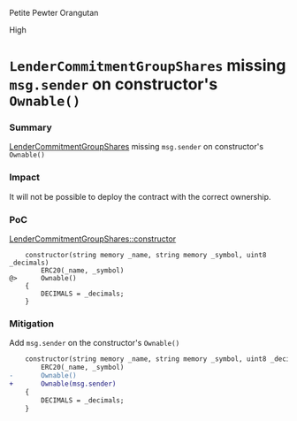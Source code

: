 Petite Pewter Orangutan

High

# `LenderCommitmentGroupShares` missing `msg.sender` on constructor's `Ownable()`

### Summary

[LenderCommitmentGroupShares](https://github.com/sherlock-audit/2024-11-teller-finance-update/blob/main/teller-protocol-v2-audit-2024/packages/contracts/contracts/LenderCommitmentForwarder/extensions/LenderCommitmentGroup/LenderCommitmentGroupShares.sol#L28) missing `msg.sender` on constructor's `Ownable()`


### Impact

It will not be possible to deploy the contract with the correct ownership.

### PoC

[LenderCommitmentGroupShares::constructor](https://github.com/sherlock-audit/2024-11-teller-finance-update/blob/main/teller-protocol-v2-audit-2024/packages/contracts/contracts/LenderCommitmentForwarder/extensions/LenderCommitmentGroup/LenderCommitmentGroupShares.sol#L28)

```solidity
    constructor(string memory _name, string memory _symbol, uint8 _decimals)
        ERC20(_name, _symbol)
@>      Ownable()
    {
        DECIMALS = _decimals;
    }
```

### Mitigation

Add `msg.sender` on the constructor's `Ownable()`

```diff
    constructor(string memory _name, string memory _symbol, uint8 _decimals)
        ERC20(_name, _symbol)
-       Ownable()
+       Ownable(msg.sender)
    {
        DECIMALS = _decimals;
    }
```